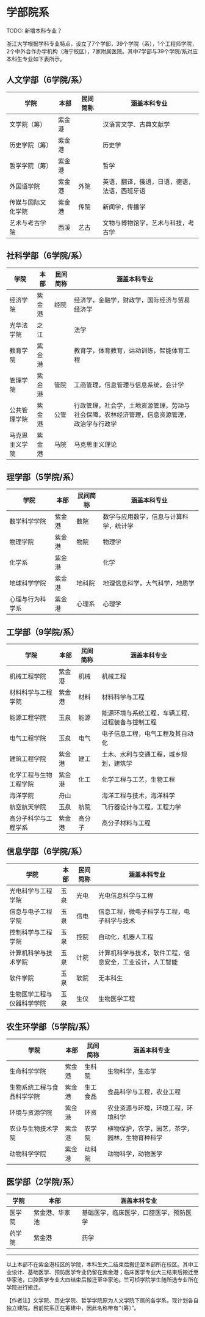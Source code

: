 # 学部院系

TODO: 新增本科专业？

浙江大学根据学科专业特点，设立了7个学部，39个学院（系），1个工程师学院，2个中外合作办学机构（海宁校区），7家附属医院。其中7学部与39个学院/系对应本科生专业如下表所示。

## 人文学部（6学院/系）

| 学院               | 本部   | 民间简称 | 涵盖本科专业                                 |
| ------------------ | ------ | -------- | -------------------------------------------- |
| 文学院（筹）       | 紫金港 |          | 汉语言文学、古典文献学                       |
| 历史学院（筹）     | 紫金港 |          | 历史学                                       |
| 哲学学院（筹）     | 紫金港 |          | 哲学                                         |
| 外国语学院         | 紫金港 | 外院     | 英语，翻译，俄语，日语，德语，法语，西班牙语 |
| 传媒与国际文化学院 | 紫金港 | 传院     | 新闻学，传播学                               |
| 艺术与考古学院     | 西溪   | 艺古     | 文物与博物馆学，艺术与科技，考古学           |

## 社科学部（6学院/系）

| 学院           | 本部   | 民间简称 | 涵盖本科专业                                                 |
| -------------- | ------ | -------- | ------------------------------------------------------------ |
| 经济学院       | 紫金港 | 经院     | 经济学，金融学，财政学，国际经济与贸易经济学                 |
| 光华法学院     | 之江   |          | 法学                                                         |
| 教育学院       | 紫金港 |          | 教育学，体育教育，运动训练，智能体育工程                                   |
| 管理学院       | 紫金港 | 管院     | 工商管理，信息管理与信息系统，会计学                         |
| 公共管理学院   | 紫金港 | 公管     | 行政管理，社会学，土地资源管理，劳动与社会保障，农林经济管理，信息资源管理，政治学与行政学 |
| 马克思主义学院 | 紫金港 | 马院     | 马克思主义理论                                               |

## 理学部（5学院/系）

| 学院             | 本部   | 民间简称 | 涵盖本科专业                           |
| ---------------- | ------ | -------- | -------------------------------------- |
| 数学科学学院     | 紫金港 | 数院     | 数学与应用数学，信息与计算科学，统计学 |
| 物理学院         | 紫金港 | 物院     | 物理学                                 |
| 化学系           | 紫金港 |          | 化学                                   |
| 地球科学学院     | 紫金港 | 地科院   | 地理信息科学，大气科学，地质学         |
| 心理与行为科学系 | 紫金港 | 心理系   | 心理学                                 |

## 工学部（9学院/系）

| 学院                   | 本部   | 民间简称 | 涵盖本科专业                                     |
| ---------------------- | ------ | -------- | ------------------------------------------------ |
| 机械工程学院           | 紫金港 | 机械     | 机械工程                                         |
| 材料科学与工程学院     | 紫金港 | 材料     | 材料科学与工程                                   |
| 能源工程学院           | 玉泉   | 能源     | 能源环境与系统工程，车辆工程，过程装备与控制工程 |
| 电气工程学院           | 玉泉   | 电气     | 电子信息工程，电气工程及其自动化                 |
| 建筑工程学院           | 紫金港 | 建工     | 土木、水利与交通工程，城乡规划，建筑学           |
| 化学工程与生物工程学院 | 紫金港 | 化工     | 化学工程与工艺，生物工程                         |
| 海洋学院               | 舟山   |          | 海洋工程与技术，海洋科学                         |
| 航空航天学院           | 玉泉   | 航院     | 飞行器设计与工程，工程力学                       |
| 高分子科学与工程学系   | 紫金港 | 高分子   | 高分子材料与工程                                 |

## 信息学部（6学院/系）

| 学院                       | 本部 | 民间简称 | 涵盖本科专业                                             |
| -------------------------- | ---- | -------- | -------------------------------------------------------- |
| 光电科学与工程学院         | 玉泉 | 光电     | 光电信息科学与工程                                       |
| 信息与电子工程学院         | 玉泉 | 信电     | 信息工程，微电子科学与工程，电子科学与技术               |
| 控制科学与工程学院         | 玉泉 | 控院     | 自动化，机器人工程                                       |
| 计算机科学与技术学院       | 玉泉 | 计院     | 计算机科学与技术，软件工程，信息安全，工业设计，人工智能 |
| 软件学院                   | 玉泉 | 软院     | 无本科生                                                 |
| 生物医学工程与仪器科学学院 | 玉泉 | 生仪     | 生物医学工程                                             |

## 农生环学部（5学院/系）

| 学院                       | 本部   | 民间简称 | 涵盖本科专业                       |
| -------------------------- | ------ | -------- | ---------------------------------- |
| 生命科学学院               | 紫金港 | 生科院   | 生物科学，生态学                   |
| 生物系统工程与食品科学学院 | 紫金港 | 生工食品 | 食品科学与工程，农业工程           |
| 环境与资源学院             | 紫金港 | 环资     | 农业资源与环境，环境工程，环境科学 |
| 农业与生物技术学院         | 紫金港 | 农学院   | 植物保护，农学，园艺，茶学，园林，生物育种科学   |
| 动物科学学院               | 紫金港 | 动科院   | 动物科学，动物医学                 |

## 医学部（2学院/系）

| 学院   | 本部           | 涵盖本科专业                           |
| ------ | -------------- | -------------------------------------- |
| 医学院 | 紫金港、华家池 | 基础医学，临床医学，口腔医学，预防医学 |
| 药学院 | 紫金港         | 药学                                   |

---

以上本部不在紫金港校区的学院，本科生大二结束后搬迁至本部所在校区。其中工业设计、基础医学、预防医学专业仍留在紫金港；临床医学专业大三结束后搬迁至华家池，口腔医学专业大四结束后搬迁至华家池。竺可桢学院学生随所选专业所在学院进行搬迁。

【作者注】文学院、历史学院、哲学学院原为人文学院下属的各学系，现计划各自独立建院。目前院系正在筹建中，因此名称带有“（筹）”。

